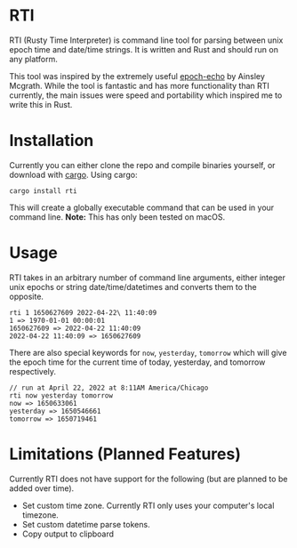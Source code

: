 # RTI
RTI (Rusty Time Interpreter) is command line tool for parsing between unix epoch time and date/time strings. It is written and Rust and should run on any platform.

This tool was inspired by the extremely useful [epoch-echo](https://github.com/ainsleymcgrath/epoch-echo) by Ainsley Mcgrath. While the tool is fantastic and has more functionality than RTI currently, the main issues were speed and portability which inspired me to write this in Rust.

# Installation
Currently you can either clone the repo and compile binaries yourself, or download with [cargo](https://doc.rust-lang.org/cargo/getting-started/installation.html). Using cargo:
```
cargo install rti
```

This will create a globally executable command that can be used in your command line. **Note:** This has only been tested on macOS.

# Usage
RTI takes in an arbitrary number of command line arguments, either integer unix epochs or string date/time/datetimes and converts them to the opposite.
```
rti 1 1650627609 2022-04-22\ 11:40:09
1 => 1970-01-01 00:00:01
1650627609 => 2022-04-22 11:40:09
2022-04-22 11:40:09 => 1650627609
```

There are also special keywords for `now`, `yesterday`, `tomorrow` which will give the epoch time for the current time of today, yesterday, and tomorrow respectively.

```
// run at April 22, 2022 at 8:11AM America/Chicago
rti now yesterday tomorrow
now => 1650633061
yesterday => 1650546661
tomorrow => 1650719461
```

# Limitations (Planned Features)

Currently RTI does not have support for the following (but are planned to be added over time).
- Set custom time zone. Currently RTI only uses your computer's local timezone.
- Set custom datetime parse tokens.
- Copy output to clipboard
